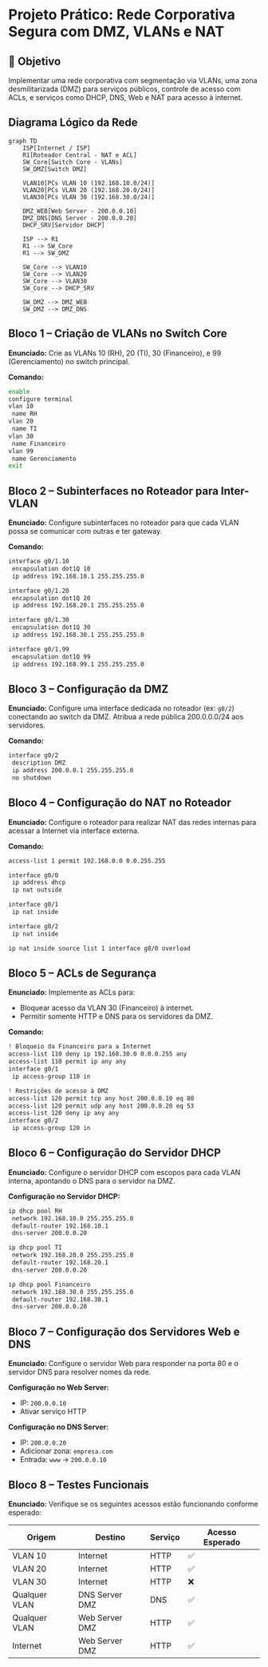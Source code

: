 # Projeto Prático: Rede Corporativa Segura com DMZ, VLANs e NAT

## 🎯 Objetivo

Implementar uma rede corporativa com segmentação via VLANs, uma zona desmilitarizada (DMZ) para serviços públicos, controle de acesso com ACLs, e serviços como DHCP, DNS, Web e NAT para acesso à internet.


## Diagrama Lógico da Rede

```mermaid
graph TD
    ISP[Internet / ISP]
    R1[Roteador Central - NAT e ACL]
    SW_Core[Switch Core - VLANs]
    SW_DMZ[Switch DMZ]
    
    VLAN10[PCs VLAN 10 (192.168.10.0/24)]
    VLAN20[PCs VLAN 20 (192.168.20.0/24)]
    VLAN30[PCs VLAN 30 (192.168.30.0/24)]

    DMZ_WEB[Web Server - 200.0.0.10]
    DMZ_DNS[DNS Server - 200.0.0.20]
    DHCP_SRV[Servidor DHCP]

    ISP --> R1
    R1 --> SW_Core
    R1 --> SW_DMZ

    SW_Core --> VLAN10
    SW_Core --> VLAN20
    SW_Core --> VLAN30
    SW_Core --> DHCP_SRV

    SW_DMZ --> DMZ_WEB
    SW_DMZ --> DMZ_DNS

```

## Bloco 1 – Criação de VLANs no Switch Core

**Enunciado:** Crie as VLANs 10 (RH), 20 (TI), 30 (Financeiro), e 99 (Gerenciamento) no switch principal.

**Comando:**

```bash
enable
configure terminal
vlan 10
 name RH
vlan 20
 name TI
vlan 30
 name Financeiro
vlan 99
 name Gerenciamento
exit
```

## Bloco 2 – Subinterfaces no Roteador para Inter-VLAN

**Enunciado:** Configure subinterfaces no roteador para que cada VLAN possa se comunicar com outras e ter gateway.

**Comando:**

```bash
interface g0/1.10
 encapsulation dot1Q 10
 ip address 192.168.10.1 255.255.255.0

interface g0/1.20
 encapsulation dot1Q 20
 ip address 192.168.20.1 255.255.255.0

interface g0/1.30
 encapsulation dot1Q 30
 ip address 192.168.30.1 255.255.255.0

interface g0/1.99
 encapsulation dot1Q 99
 ip address 192.168.99.1 255.255.255.0
```

## Bloco 3 – Configuração da DMZ

**Enunciado:** Configure uma interface dedicada no roteador (ex: `g0/2`) conectando ao switch da DMZ. Atribua a rede pública 200.0.0.0/24 aos servidores.

**Comando:**

```bash
interface g0/2
 description DMZ
 ip address 200.0.0.1 255.255.255.0
 no shutdown
```


## Bloco 4 – Configuração do NAT no Roteador

**Enunciado:** Configure o roteador para realizar NAT das redes internas para acessar a Internet via interface externa.

**Comando:**

```bash
access-list 1 permit 192.168.0.0 0.0.255.255

interface g0/0
 ip address dhcp
 ip nat outside

interface g0/1
 ip nat inside

interface g0/2
 ip nat inside

ip nat inside source list 1 interface g0/0 overload
```


## Bloco 5 – ACLs de Segurança

**Enunciado:** Implemente as ACLs para:

* Bloquear acesso da VLAN 30 (Financeiro) à internet.
* Permitir somente HTTP e DNS para os servidores da DMZ.

**Comando:**

```bash
! Bloqueio da Financeiro para a Internet
access-list 110 deny ip 192.168.30.0 0.0.0.255 any
access-list 110 permit ip any any
interface g0/1
 ip access-group 110 in

! Restrições de acesso à DMZ
access-list 120 permit tcp any host 200.0.0.10 eq 80
access-list 120 permit udp any host 200.0.0.20 eq 53
access-list 120 deny ip any any
interface g0/2
 ip access-group 120 in
```

## Bloco 6 – Configuração do Servidor DHCP

**Enunciado:** Configure o servidor DHCP com escopos para cada VLAN interna, apontando o DNS para o servidor na DMZ.

**Configuração no Servidor DHCP:**

```bash
ip dhcp pool RH
 network 192.168.10.0 255.255.255.0
 default-router 192.168.10.1
 dns-server 200.0.0.20

ip dhcp pool TI
 network 192.168.20.0 255.255.255.0
 default-router 192.168.20.1
 dns-server 200.0.0.20

ip dhcp pool Financeiro
 network 192.168.30.0 255.255.255.0
 default-router 192.168.30.1
 dns-server 200.0.0.20
```


## Bloco 7 – Configuração dos Servidores Web e DNS

**Enunciado:** Configure o servidor Web para responder na porta 80 e o servidor DNS para resolver nomes da rede.

**Configuração no Web Server:**

* IP: `200.0.0.10`
* Ativar serviço HTTP

**Configuração no DNS Server:**

* IP: `200.0.0.20`
* Adicionar zona: `empresa.com`
* Entrada: `www` → `200.0.0.10`


## Bloco 8 – Testes Funcionais

**Enunciado:** Verifique se os seguintes acessos estão funcionando conforme esperado:

| Origem        | Destino        | Serviço | Acesso Esperado |
| ------------- | -------------- | ------- | --------------- |
| VLAN 10       | Internet       | HTTP    | ✅               |
| VLAN 20       | Internet       | HTTP    | ✅               |
| VLAN 30       | Internet       | HTTP    | ❌               |
| Qualquer VLAN | DNS Server DMZ | DNS     | ✅               |
| Qualquer VLAN | Web Server DMZ | HTTP    | ✅               |
| Internet      | Web Server DMZ | HTTP    | ✅               |
